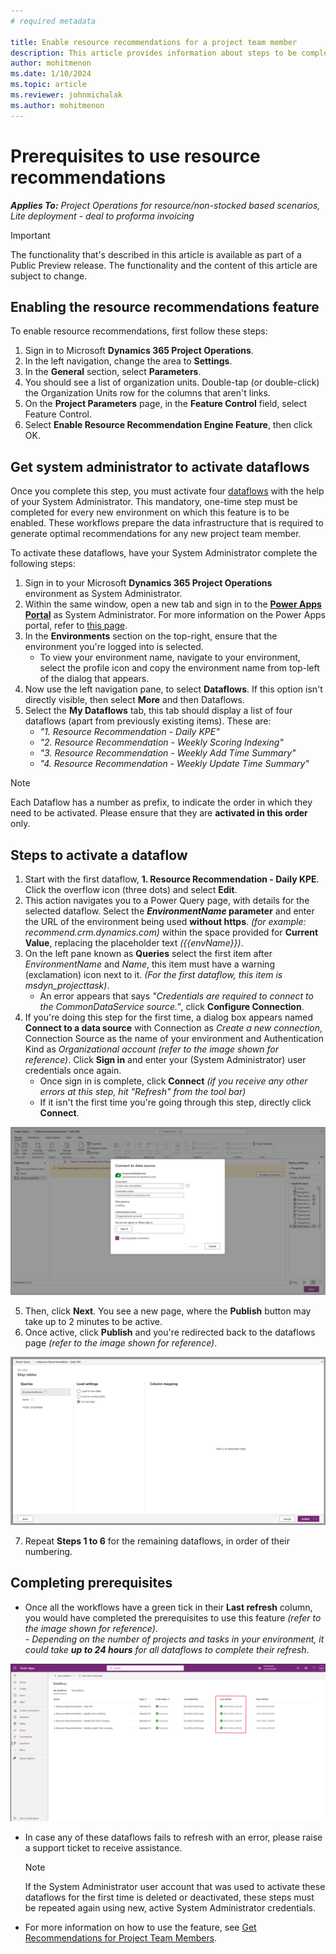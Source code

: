 ```yaml
---
# required metadata

title: Enable resource recommendations for a project team member
description: This article provides information about steps to be completed in order to use the resource recommendations feature for the first time.
author: mohitmenon
ms.date: 1/10/2024
ms.topic: article
ms.reviewer: johnmichalak
ms.author: mohitmenon
---
```


# Prerequisites to use resource recommendations

_**Applies To:** Project Operations for resource/non-stocked based scenarios, Lite deployment - deal to proforma invoicing_

> [!IMPORTANT]
> The functionality that's described in this article is available as part of a Public Preview release. The functionality and the content of this article are subject to change. 

## Enabling the resource recommendations feature

To enable resource recommendations, first follow these steps:

1.	Sign in to Microsoft **Dynamics 365 Project Operations**.
2.	In the left navigation, change the area to **Settings**.
3.	In the **General** section, select **Parameters**.
4.	You should see a list of organization units. Double-tap (or double-click) the Organization Units row for the columns that aren't links.
5.	On the **Project Parameters** page, in the **Feature Control** field, select Feature Control.
6.	Select **Enable Resource Recommendation Engine Feature**, then click OK.

## Get system administrator to activate dataflows 

Once you complete this step, you must activate four [dataflows](/power-apps/maker/data-platform/create-and-use-dataflows) with the help of your System Administrator. This mandatory, one-time step must be completed for every new environment on which this feature is to be enabled. These workflows prepare the data infrastructure that is required to generate optimal recommendations for any new project team member.

To activate these dataflows, have your System Administrator complete the following steps:

1. Sign in to your Microsoft **Dynamics 365 Project Operations** environment as System Administrator.
2. Within the same window, open a new tab and sign in to the [**Power Apps Portal**](https://make.powerapps.com) as System Administrator. For more information on the Power Apps portal, refer to [this page](/power-apps/maker/canvas-apps/sign-in-to-power-apps).
3. In the **Environments** section on the top-right, ensure that the environment you're logged into is selected. 
    - To view your environment name, navigate to your environment, select the profile icon and copy the environment name from top-left of the dialog that appears.
4. Now use the left navigation pane, to select **Dataflows**. If this option isn't directly visible, then select **More** and then Dataflows.
5. Select the **My Dataflows** tab, this tab should display a list of four dataflows (apart from previously existing items). These are: 
    - _"1. Resource Recommendation - Daily KPE"_
    - _"2. Resource Recommendation - Weekly Scoring Indexing"_
    - _"3. Resource Recommendation - Weekly Add Time Summary"_
    - _"4. Resource Recommendation - Weekly Update Time Summary"_
   



>[!NOTE]
> Each Dataflow has a number as prefix, to indicate the order in which they need to be activated. Please ensure that they are **activated in this order** only.

## Steps to activate a dataflow

1. Start with the first dataflow, **1. Resource Recommendation - Daily KPE**. Click the overflow icon (three dots) and select **Edit**.
2. This action navigates you to a Power Query page, with details for the selected dataflow. Select the **_EnvironmentName_ parameter** and enter the URL of the environment being used **without https**. _(for example: recommend.crm.dynamics.com)_ within the space provided for **Current Value**, replacing the placeholder text _({{envName}})_.
3. On the left pane known as **Queries** select the first item after _EnvironmentName_ and _Name_, this item must have a warning (exclamation) icon next to it. _(For the first dataflow, this item is msdyn_projecttask)_.
    -  An error appears that says _"Credentials are required to connect to the CommonDataService source."_, click **Configure Connection**.
4. If you're doing this step for the first time, a dialog box appears named **Connect to a data source** with Connection as _Create a new connection_, Connection Source as the name of your environment and Authentication Kind as _Organizational account_ _(refer to the image shown for reference)_. Click **Sign in** and enter your (System Administrator) user credentials once again.
    - Once sign in is complete, click **Connect** _(if you receive any other errors at this step, hit "Refresh" from the tool bar)_
    - If it isn't the first time you're going through this step, directly click **Connect**.
  

![Configure Connection for Dataflow](media/RRConfigureConnection.png)



5. Then, click **Next**. You see a new page, where the **Publish** button may take up to 2 minutes to be active.
6. Once active, click **Publish** and you're redirected back to the dataflows page _(refer to the image shown for reference)_. 

![Publish Dataflow](media/RRDataflowPublish.png)

7. Repeat **Steps 1 to 6** for the remaining dataflows, in order of their numbering.

## Completing prerequisites

- Once all the workflows have a green tick in their **Last refresh** column, you would have completed the prerequisites to use this feature _(refer to the image shown for reference)_.   
        - _Depending on the number of projects and tasks in your environment, it could take **up to 24 hours** for all dataflows to complete their refresh_.

![Last Refresh Completed](media/RRLastRefreshCompleteV2.png)

- In case any of these dataflows fails to refresh with an error, please raise a support ticket to receive assistance.

    >[!NOTE]
    > If the System Administrator user account that was used to activate these dataflows for the first time is deleted or deactivated, these steps must be repeated again using new, active System Administrator credentials.

- For more information on how to use the feature, see [Get Recommendations for Project Team Members](./get-recommendations-for-project-team-members.md).

